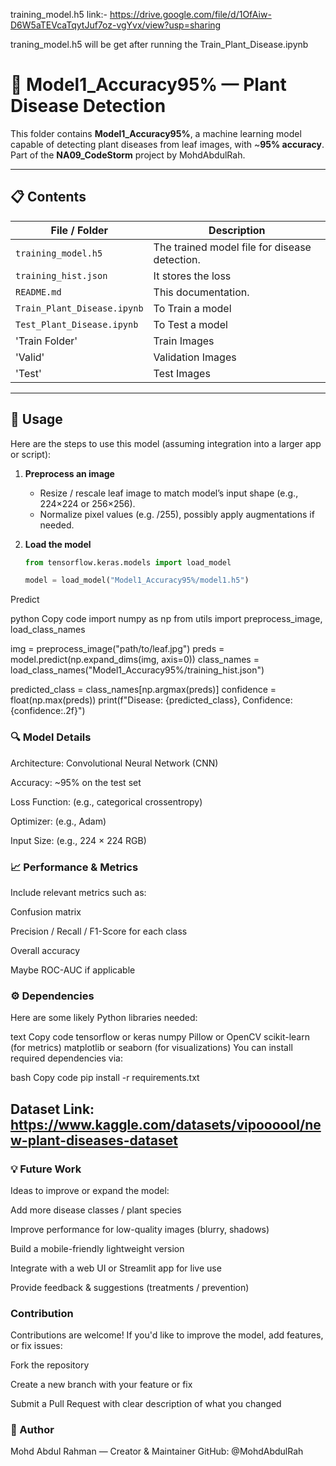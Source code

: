 training_model.h5 link:- https://drive.google.com/file/d/1OfAiw-D6W5aTEVcaTqytJuf7oz-vgYvx/view?usp=sharing

traning_model.h5 will be get after running the Train_Plant_Disease.ipynb

# 🌱 Model1_Accuracy95% — Plant Disease Detection

This folder contains **Model1_Accuracy95%**, a machine learning model capable of detecting plant diseases from leaf images, with ~**95% accuracy**. Part of the **NA09_CodeStorm** project by MohdAbdulRah.

---

## 📋 Contents

| File / Folder              | Description                                   |
|----------------------------|-----------------------------------------------|
| `training_model.h5`        | The trained model file for disease detection. |
| `training_hist.json`       | It stores the loss                            |
| `README.md`                | This documentation.                           |
| `Train_Plant_Disease.ipynb`| To Train a model                              |
| `Test_Plant_Disease.ipynb` | To Test a model                               |
|  'Train Folder'            | Train Images                                  |
|  'Valid'                   | Validation Images                             |
| 'Test'                     | Test Images                                   |
------------------------------------------------------------------------------

## 🚀 Usage

Here are the steps to use this model (assuming integration into a larger app or script):

1. **Preprocess an image**  
   - Resize / rescale leaf image to match model’s input shape (e.g., 224×224 or 256×256).  
   - Normalize pixel values (e.g. /255), possibly apply augmentations if needed.

2. **Load the model**  
   ```python
   from tensorflow.keras.models import load_model

   model = load_model("Model1_Accuracy95%/model1.h5")
Predict

python
Copy code
import numpy as np
from utils import preprocess_image, load_class_names

img = preprocess_image("path/to/leaf.jpg")
preds = model.predict(np.expand_dims(img, axis=0))
class_names = load_class_names("Model1_Accuracy95%/training_hist.json")

predicted_class = class_names[np.argmax(preds)]
confidence = float(np.max(preds))
print(f"Disease: {predicted_class}, Confidence: {confidence:.2f}")

### 🔍 Model Details
Architecture: Convolutional Neural Network (CNN)


Accuracy: ~95% on the test set

Loss Function: (e.g., categorical crossentropy)

Optimizer: (e.g., Adam)

Input Size: (e.g., 224 × 224 RGB)

### 📈 Performance & Metrics
Include relevant metrics such as:

Confusion matrix

Precision / Recall / F1-Score for each class

Overall accuracy

Maybe ROC-AUC if applicable


### ⚙️ Dependencies
Here are some likely Python libraries needed:

text
Copy code
tensorflow or keras
numpy
Pillow or OpenCV
scikit-learn (for metrics)
matplotlib or seaborn (for visualizations)
You can install required dependencies via:

bash
Copy code
pip install -r requirements.txt

## Dataset Link: https://www.kaggle.com/datasets/vipoooool/new-plant-diseases-dataset

### 💡 Future Work
Ideas to improve or expand the model:

Add more disease classes / plant species

Improve performance for low-quality images (blurry, shadows)

Build a mobile-friendly lightweight version

Integrate with a web UI or Streamlit app for live use

Provide feedback & suggestions (treatments / prevention)

###  Contribution
Contributions are welcome! If you'd like to improve the model, add features, or fix issues:

Fork the repository

Create a new branch with your feature or fix

Submit a Pull Request with clear description of what you changed



### 👤 Author
Mohd Abdul Rahman — Creator & Maintainer
GitHub: @MohdAbdulRah
